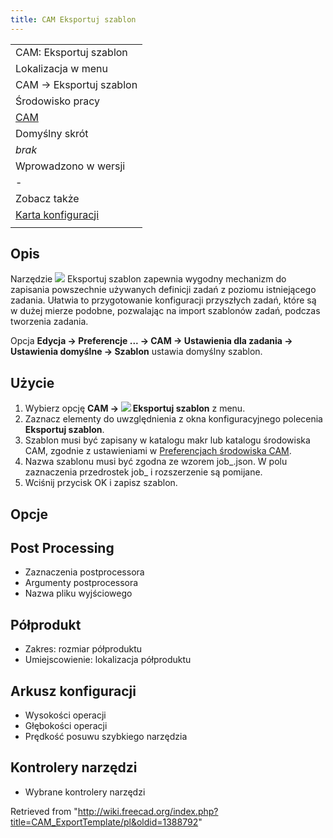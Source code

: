```yaml
---
title: CAM Eksportuj szablon
---
```

|  |
| --- |
| CAM: Eksportuj szablon |
| Lokalizacja w menu |
| CAM → Eksportuj szablon |
| Środowisko pracy |
| [CAM](/CAM_Workbench/pl "CAM Workbench/pl") |
| Domyślny skrót |
| *brak* |
| Wprowadzono w wersji |
| - |
| Zobacz także |
| [Karta konfiguracji](/CAM_SetupSheet/pl "CAM SetupSheet/pl") |
|  |

## Opis

Narzędzie ![](/images/CAM_ExportTemplate.svg) Eksportuj szablon zapewnia wygodny mechanizm do zapisania powszechnie używanych definicji zadań z poziomu istniejącego zadania. Ułatwia to przygotowanie konfiguracji przyszłych zadań, które są w dużej mierze podobne, pozwalając na import szablonów zadań, podczas tworzenia zadania.

Opcja **Edycja → Preferencje ... → CAM → Ustawienia dla zadania → Ustawienia domyślne → Szablon** ustawia domyślny szablon.

## Użycie

1. Wybierz opcję **CAM → ![](/images/CAM_ExportTemplate.svg) Eksportuj szablon** z menu.
2. Zaznacz elementy do uwzględnienia z okna konfiguracyjnego polecenia **Eksportuj szablon**.
3. Szablon musi być zapisany w katalogu makr lub katalogu środowiska CAM, zgodnie z ustawieniami w [Preferencjach środowiska CAM](/CAM_Preferences/pl "CAM Preferences/pl").
4. Nazwa szablonu musi być zgodna ze wzorem job\_<nazwa szablonu>.json. W polu zaznaczenia przedrostek job\_ i rozszerzenie są pomijane.
5. Wciśnij przycisk OK i zapisz szablon.

## Opcje

## Post Processing

* Zaznaczenia postprocessora
* Argumenty postprocessora
* Nazwa pliku wyjściowego

## Półprodukt

* Zakres: rozmiar półproduktu
* Umiejscowienie: lokalizacja półproduktu

## Arkusz konfiguracji

* Wysokości operacji
* Głębokości operacji
* Prędkość posuwu szybkiego narzędzia

## Kontrolery narzędzi

* Wybrane kontrolery narzędzi

Retrieved from "<http://wiki.freecad.org/index.php?title=CAM_ExportTemplate/pl&oldid=1388792>"